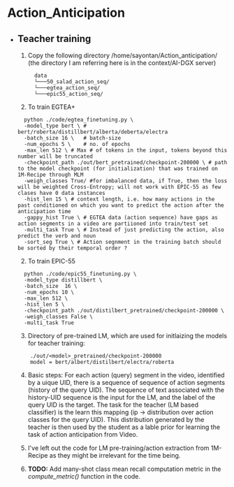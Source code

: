 # Action_Anticipation

- ## Teacher training
  1. Copy the following directory /home/sayontan/Action_anticipation/  (the directory I am referring here is in the context/AI-DGX server)
      ```
        data  
        └───50_salad_action_seq/
        └───egtea_action_seq/ 
        └───epic55_action_seq/
      ```
  2. To train EGTEA+ 
    ```
      python ./code/egtea_finetuning.py \
      -model_type bert \ # bert/roberta/distillbert/alberta/deberta/electra
      -batch_size 16 \   # batch-size
      -num_epochs 5 \    # no. of epochs
      -max_len 512 \ # Max # of tokens in the input, tokens beyond this number will be truncated
      -checkpoint_path ./out/bert_pretrained/checkpoint-200000 \ # path to the model checkpoint (for initialization) that was trained on 1M-Recipe through MLM
      -weigh_classes True/ #for imbalanced data, if True, then the loss will be weighted Cross-Entropy; will not work with EPIC-55 as few clases have 0 data instances
      -hist_len 15 \ # context length, i.e. how many actions in the past conditioned on which you want to predict the action after the anticipation time
      -gappy_hist True \ # EGTEA data (action sequence) have gaps as action segments in a video are partiioned into train/test set
      -multi_task True \ # Instead of just predicting the action, also predict the verb and noun
      -sort_seg True \ # Action segnment in the training batch should be sorted by their temporal order ?
    ```
  2. To train EPIC-55 
    ```
      python ./code/epic55_finetuning.py \
      -model_type distillbert \
      -batch_size  16 \
      -num_epochs 10 \
      -max_len 512 \
      -hist_len 5 \
      -checkpoint_path ./out/distilbert_pretrained/checkpoint-200000 \
      -weigh_classes False \
      -multi_task True
    ```
    
    3. Directory of pre-trained LM, which are used for initlaizing the models for teacher training: 
    ```
        ./out/<model>_pretrained/checkpoint-200000
        model = bert/albert/distilbert/electra/roberta
    ```
      
    4. Basic steps: 
      For each action (query) segment in the video, identified by a uique UID, there is a sequence of sequence of action segments (history of the query UID). 
      The sequence of text associated with the history-UID sequence is the input for the LM, and the label of the query UID is the target. The task for the teacher (LM       based classifier) is the learn this mapping (ip  -> distribution over action classes for the query UID). This distribution generated by the teacher is then used      by the student as a lable prior for learning the task of action anticipation from Video.
      
    5. I've left out the code for LM pre-training/action extraction from 1M-Recipe as they might be irrelevant for the time being.
    6. **TODO:** Add many-shot class mean recall computation metric in the *compute_metric()* function in the code. 

